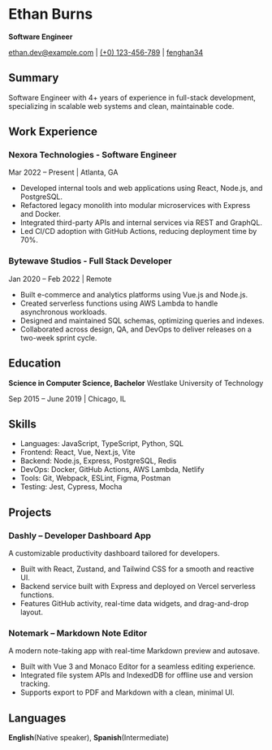 # Ethan Burns

**Software Engineer**

[ethan.dev@example.com](mailto:ethan.dev@example.com) | [(+0) 123-456-789](tel://+0-123-456-789) | [fenghan34](https://github.com/fenghan34)

## Summary

Software Engineer with 4+ years of experience in full-stack development, specializing in scalable web systems and clean, maintainable code.

## Work Experience

### Nexora Technologies - Software Engineer

Mar 2022 – Present | Atlanta, GA

- Developed internal tools and web applications using React, Node.js, and PostgreSQL.
- Refactored legacy monolith into modular microservices with Express and Docker.
- Integrated third-party APIs and internal services via REST and GraphQL.
- Led CI/CD adoption with GitHub Actions, reducing deployment time by 70%.

### Bytewave Studios - Full Stack Developer

Jan 2020 – Feb 2022 | Remote

- Built e-commerce and analytics platforms using Vue.js and Node.js.
- Created serverless functions using AWS Lambda to handle asynchronous workloads.
- Designed and maintained SQL schemas, optimizing queries and indexes.
- Collaborated across design, QA, and DevOps to deliver releases on a two-week sprint cycle.

## Education

**Science in Computer Science, Bachelor**
Westlake University of Technology

Sep 2015 – June 2019 | Chicago, IL

## Skills

- Languages: JavaScript, TypeScript, Python, SQL
- Frontend: React, Vue, Next.js, Vite
- Backend: Node.js, Express, PostgreSQL, Redis
- DevOps: Docker, GitHub Actions, AWS Lambda, Netlify
- Tools: Git, Webpack, ESLint, Figma, Postman
- Testing: Jest, Cypress, Mocha

## Projects

### Dashly – Developer Dashboard App

A customizable productivity dashboard tailored for developers.

- Built with React, Zustand, and Tailwind CSS for a smooth and reactive UI.
- Backend service built with Express and deployed on Vercel serverless functions.
- Features GitHub activity, real-time data widgets, and drag-and-drop layout.

### Notemark – Markdown Note Editor

A modern note-taking app with real-time Markdown preview and autosave.

- Built with Vue 3 and Monaco Editor for a seamless editing experience.
- Integrated file system APIs and IndexedDB for offline use and version tracking.
- Supports export to PDF and Markdown with a clean, minimal UI.

## Languages

**English**(Native speaker), **Spanish**(Intermediate)
